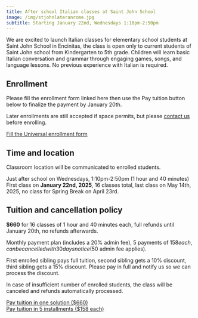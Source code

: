 ```yaml
---
title: After school Italian classes at Saint John School
image: /img/stjohnlateranrome.jpg
subtitle: Starting January 22nd, Wednesdays 1:10pm-2:50pm
---
```


We are excited to launch Italian classes for elementary school students at Saint John School in Encinitas, the class is open only to current students of Saint John school from Kindergarten to 5th grade.
Children will learn basic Italian conversation and grammar through engaging games, songs, and language lessons.
No previous experience with Italian is required.

## Enrollment

Please fill the enrollment form linked here then use the Pay tuition button below to finalize the payment by January 20th.

Later enrollments are still accepted if space permits, but please [contact us](/contact) before enrolling.

<div class="tc">
<a href="https://docs.google.com/forms/d/e/1FAIpQLSc7SJcn73M9mlf07YEgS0lmd4OnBLeqLKxUqOVqvZkEvdyYaw/viewform?usp=sf_link" class="btn raise">Fill the Universal enrollment form</a>
</div>

## Time and location

Classroom location will be communicated to enrolled students.

Just after school on Wednesdays, 1:10pm-2:50pm (1 hour and 40 minutes)
First class on **January 22nd, 2025**, 16 classes total, last class on May 14th, 2025, no class for Spring Break on April 23rd.

## Tuition and cancellation policy

**$660** for 16 classes of 1 hour and 40 minutes each, full refunds until January 20th, no refunds afterwards.

Monthly payment plan (includes a 20% admin fee), 5 payments of $158 each, can be cancelled with 30 days notice ($50 admin fee applies).

First enrolled sibling pays full tuition, second sibling gets a 10% discount, third sibling gets a 15% discount. Please pay in full and notify us so we can process the discount.

In case of insufficient number of enrolled students, the class will be canceled and refunds automatically processed.

<div class="tc">
<a href="https://link.waveapps.com/hhq3p7-32s6xz" class="btn raise">Pay tuition in one solution ($660)</a>
</div>

<div class="tc">
<a href="https://link.waveapps.com/r4jebm-99cqek" class="btn raise">Pay tuition in 5 installments ($158 each)</a>
</div>
